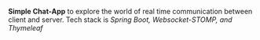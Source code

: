 <b>Simple Chat-App</b> to explore the world of real time communication between client and server. Tech stack is <i> Spring Boot, Websocket-STOMP, and Thymeleaf </i>
